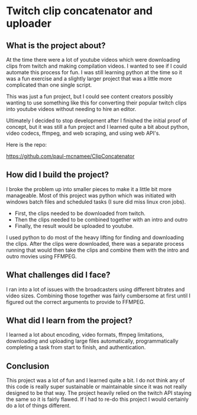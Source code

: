 # Twitch clip concatenator and uploader

## What is the project about?

At the time there were a lot of youtube videos which were downloading clips from twitch and making compilation videos. I wanted to see if I could automate this process for fun. I was still learning python at the time so it was a fun exercise and a slightly larger project that was a little more complicated than one single script.

This was just a fun project, but I could see content creators possibly wanting to use something like this for converting their popular twitch clips into youtube videos without needing to hire an editor.

Ultimately I decided to stop development after I finished the initial proof of concept, but it was still a fun project and I learned quite a bit about python, video codecs, ffmpeg, and web scraping, and using web API's.

Here is the repo:

<https://github.com/paul-mcnamee/ClipConcatenator>

## How did I build the project?

I broke the problem up into smaller pieces to make it a little bit more manageable. Most of this project was python which was initiated with windows batch files and scheduled tasks (I sure did miss linux cron jobs).

- First, the clips needed to be downloaded from twitch.
- Then the clips needed to be combined together with an intro and outro
- Finally, the result would be uploaded to youtube.

I used python to do most of the heavy lifting for finding and downloading the clips. After the clips were downloaded, there was a separate process running that would then take the clips and combine them with the intro and outro movies using FFMPEG.

## What challenges did I face?

I ran into a lot of issues with the broadcasters using different bitrates and video sizes. Combining those together was fairly cumbersome at first until I figured out the correct arguments to provide to FFMPEG.

## What did I learn from the project?

I learned a lot about encoding, video formats, ffmpeg limitations, downloading and uploading large files automatically, programmatically completing a task from start to finish, and authentication.

## Conclusion

This project was a lot of fun and I learned quite a bit. I do not think any of this code is really super sustainable or maintainable since it was not really designed to be that way. The project heavily relied on the twitch API staying the same so it is fairly flawed. If I had to re-do this project I would certainly do a lot of things different.
